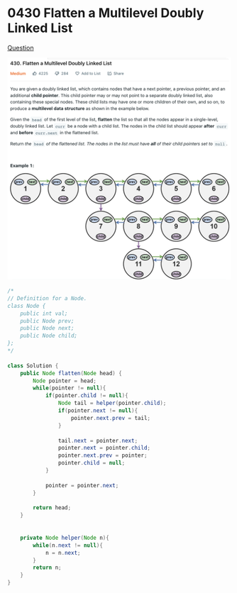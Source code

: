 # 0430 Flatten a Multilevel Doubly Linked List

[Question](https://leetcode.com/problems/flatten-a-multilevel-doubly-linked-list/)

![](<../.gitbook/assets/image (9).png>)



```java
/*
// Definition for a Node.
class Node {
    public int val;
    public Node prev;
    public Node next;
    public Node child;
};
*/

class Solution {
    public Node flatten(Node head) {
        Node pointer = head;
        while(pointer != null){
            if(pointer.child != null){
                Node tail = helper(pointer.child);
                if(pointer.next != null){
                    pointer.next.prev = tail;
                }
                
                tail.next = pointer.next;
                pointer.next = pointer.child;
                pointer.next.prev = pointer;
                pointer.child = null;
            }
            
            pointer = pointer.next;
        }
        
        return head;
    }
    
    
    private Node helper(Node n){
        while(n.next != null){
            n = n.next;
        }
        return n;
    }
}
```

